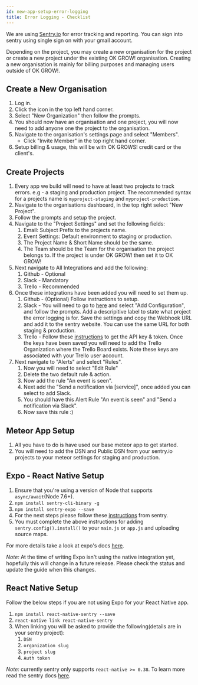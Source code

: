 ```yaml
---
id: new-app-setup-error-logging
title: Error Logging - Checklist
---
```


We are using [Sentry.io](https://sentry.io) for error tracking and reporting. You can sign into sentry using single sign on with your gmail account.

Depending on the project, you may create a new organisation for the project or create a new project under the existing OK GROW! organisation. Creating a new organisation is mainly for billing purposes and managing users outside of OK GROW!.

## Create a New Organisation

1. Log in.
1. Click the icon in the top left hand corner.
1. Select "New Organization" then follow the prompts.
1. You should now have an organisation and one project, you will now need to add anyone one the project to the organisation.
1. Navigate to the organisation's settings page and select "Members".
   * Click "Invite Member" in the top right hand corner.
1. Setup billing & usage, this will be with OK GROWS! credit card or the client's.

## Create Projects

1. Every app we build will need to have at least two projects to track errors. e.g - a staging and production project. The recommended syntax for a projects name is `myproject-staging` and `myproject-production`.
1. Navigate to the organisations dashboard, in the top right select "New Project".
1. Follow the prompts and setup the project.
1. Navigate to the "Project Settings" and set the following fields:
   1. Email: Subject Prefix to the projects name.
   1. Event Settings: Default environment to staging or production.
   1. The Project Name & Short Name should be the same.
   1. The Team should be the Team for the organisation the project belongs to. If the project is under OK GROW! then set it to OK GROW!
1. Next navigate to All Integrations and add the following:
   1. Github - Optional
   1. Slack - Mandatory
   1. Trello - Recommended
1. Once these integrations have been added you will need to set them up.
   1. Github - (Optional) Follow instructions to setup.
   1. Slack - You will need to go to [here](https://okgrow.slack.com/apps/A0F814BEV-sentry) and select "Add Configuration", and follow the prompts. Add a descripitive label to state what project the error logging is for. Save the settings and copy the Webhook URL and add it to the sentry website. You can use the same URL for both staging & production.
   1. Trello - Follow these [instructions](https://github.com/damianzaremba/sentry-trello/blob/master/HOW_TO_SETUP.md) to get the API key & token. Once the keys have been saved you will need to add the Trello Organization where the Trello Board exists. Note these keys are associated with your Trello user account.
1. Next navigate to "Alerts" and select "Rules".
   1. Now you will need to select "Edit Rule"
   1. Delete the two default rule & action.
   1. Now add the rule "An event is seen".
   1. Next add the "Send a notification via [service]", once added you can select to add Slack.
   1. You should have this Alert Rule "An event is seen" and "Send a notification via Slack".
   1. Now save this rule :)

## Meteor App Setup

1. All you have to do is have used our base meteor app to get started.
1. You will need to add the DSN and Public DSN from your sentry.io projects to your meteor settings for staging and production.

## Expo - React Native Setup

1. Ensure that you're using a version of Node that supports `async/await`(Node 7.6+).
1. `npm install sentry-cli-binary -g`
1. `npm install sentry-expo --save`
1. For the next steps please follow these [instructions](https://docs.sentry.io/clients/react-native/expo/) from sentry.
1. You must complete the above instructions for adding `sentry.config().install()` to your `main.js` or `app.js` and uploading source maps.

For more details take a look at expo's docs [here](https://docs.expo.io/versions/latest/guides/using-sentry.html#content).

_Note:_ At the time of writing Expo isn't using the native integration yet, hopefully this will change in a future release. Please check the status and update the guide when this changes.

## React Native Setup

Follow the below steps if you are not using Expo for your React Native app.

1. `npm install react-native-sentry --save`
1. `react-native link react-native-sentry`
1. When linking you will be asked to provide the following(details are in your sentry project):
   1. `DSN`
   1. `organization slug`
   1. `project slug`
   1. `Auth token`

_Note:_ currently sentry only supports `react-native >= 0.38`. To learn more read the sentry docs [here](https://docs.sentry.io/clients/react-native/).
